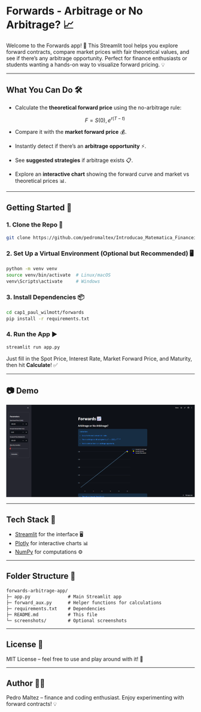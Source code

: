 # Forwards - Arbitrage or No Arbitrage? 📈

Welcome to the Forwards app! 🎉 This Streamlit tool helps you explore forward contracts, compare market prices with fair theoretical values, and see if there’s any arbitrage opportunity. Perfect for finance enthusiasts or students wanting a hands-on way to visualize forward pricing. 💡

---

## What You Can Do 🛠️

* Calculate the **theoretical forward price** using the no-arbitrage rule:

  $$
  F = S(0) , e^{r(T-t)}
  $$

* Compare it with the **market forward price** 💰.

* Instantly detect if there’s an **arbitrage opportunity** ⚡.

* See **suggested strategies** if arbitrage exists 📋.

* Explore an **interactive chart** showing the forward curve and market vs theoretical prices 📊.

---

## Getting Started 🚀

### 1. Clone the Repo 📝

```bash
git clone https://github.com/pedromaltex/Introducao_Matematica_Financeira.git
```

### 2. Set Up a Virtual Environment (Optional but Recommended) 🖥️

```bash
python -m venv venv
source venv/bin/activate  # Linux/macOS
venv\Scripts\activate     # Windows
```

### 3. Install Dependencies 📦

```bash
cd cap1_paul_wilmott/forwards
pip install -r requirements.txt
```

### 4. Run the App ▶️

```bash
streamlit run app.py
```

Just fill in the Spot Price, Interest Rate, Market Forward Price, and Maturity, then hit **Calculate**! ✅

---

## 📷 Demo

![App Screenshot](screenshots/demo.png)  

---

## Tech Stack 🧰

* [Streamlit](https://streamlit.io/) for the interface 🖥️
* [Plotly](https://plotly.com/python/) for interactive charts 📊
* [NumPy](https://numpy.org/) for computations ⚙️

---

## Folder Structure 📁

```
forwards-arbitrage-app/
├─ app.py              # Main Streamlit app
├─ forward_aux.py      # Helper functions for calculations
├─ requirements.txt    # Dependencies
├─ README.md           # This file
└─ screenshots/        # Optional screenshots
```

---

## License 📝

MIT License – feel free to use and play around with it! 🎉

---

## Author 👨‍💻

Pedro Maltez – finance and coding enthusiast. Enjoy experimenting with forward contracts! 💡
